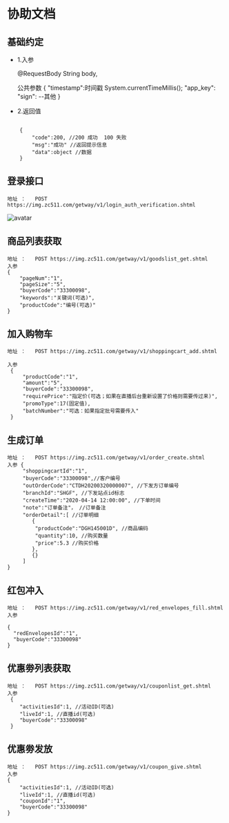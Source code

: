 # 协助文档
## 基础约定
* 1.入参

	@RequestBody String body,
	
	公共参数 
	{
		"timestamp":时间戳 System.currentTimeMillis();
		"app_key":
		"sign":
		--其他
	}
* 2.返回值
``` 

	{
		"code":200, //200 成功  100 失败 
		"msg":"成功" //返回提示信息
		"data":object //数据
	}

```
## 登录接口 
	地址 ：   POST https://img.zc511.com/getway/v1/login_auth_verification.shtml
![avatar](https://img.zc511.com/pic/1f57178ec479a2015b9488891441776.png)

## 商品列表获取
	地址 ：   POST https://img.zc511.com/getway/v1/goodslist_get.shtml
	入参 
	{
		"pageNum":"1",
		"pageSize":"5",
		"buyerCode":"33300098",
		"keywords":"关键词(可选)",
		"productCode":"编号(可选)"
	}
	
## 加入购物车
	地址 ：   POST https://img.zc511.com/getway/v1/shoppingcart_add.shtml
	
	入参
	 {
		 "productCode":"1",
		 "amount":"5",
		 "buyerCode":"33300098",
		 "requirePrice":"指定价(可选；如果在直播后台重新设置了价格则需要传过来)",
		 "promoType":17(固定值),
		 "batchNumber":"可选：如果指定批号需要传入"
	 }
	
## 生成订单
	地址 ：   POST https://img.zc511.com/getway/v1/order_create.shtml
	入参 {
		 "shoppingcartId":"1",
		 "buyerCode":"33300098",//客户编号
		 "outOrderCode":"CTDH20200320000007", //下发⽅订单编号
		 "branchId":"SHGF", //下发站点id标志
		 "createTime":"2020-04-14 12:00:00", //下单时间
		 "note":"订单备注"， //订单备注
		 "orderDetail":[ //订单明细
		 	{
		 	 "productCode":"DGH145001D", //商品编码
			 "quantity":10, //购买数量
			 "price":5.3 //购买价格
		 	},
		 	{}
		 ]
	}
		
## 红包冲入
	地址 ：   POST https://img.zc511.com/getway/v1/red_envelopes_fill.shtml	
	入参
	 
	{
	  "redEnvelopesId":"1",
	  "buyerCode":"33300098"
	}
	
## 优惠劵列表获取
	地址 ：   POST https://img.zc511.com/getway/v1/couponlist_get.shtml
	入参 
	 {
	 	"activitiesId":1, //活动ID(可选)
	 	"liveId":1, //直播id(可选)
		"buyerCode":"33300098"
	 }
	
## 优惠劵发放
	地址 ：   POST https://img.zc511.com/getway/v1/coupon_give.shtml
	入参 
	{
		"activitiesId":1, //活动ID(可选)
		"liveId":1, //直播id(可选)
		"couponId":"1",
		"buyerCode":"33300098"
	}



 

